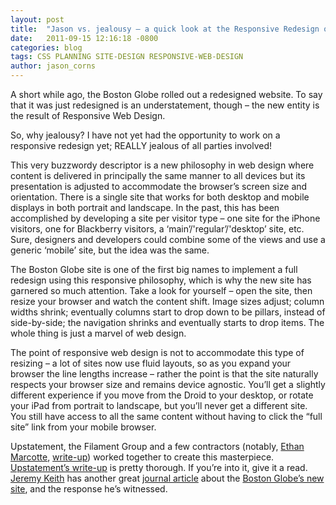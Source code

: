 ```yaml
---
layout: post
title:  "Jason vs. jealousy – a quick look at the Responsive Redesign of the Boston Globe"
date:   2011-09-15 12:16:18 -0800
categories: blog 
tags: CSS PLANNING SITE-DESIGN RESPONSIVE-WEB-DESIGN
author: jason_corns
---
```

A short while ago, the Boston Globe rolled out a redesigned website. To say that it was just redesigned is an understatement, though – the new entity is the result of Responsive Web Design.<!--more-->

So, why jealousy?  I have not yet had the opportunity to work on a responsive redesign yet; REALLY jealous of all parties involved!

This very buzzwordy descriptor is a new philosophy in web design where content is delivered in principally the same manner to all devices but its presentation is adjusted to accommodate the browser’s screen size and orientation. There is a single site that works for both desktop and mobile displays in both portrait and landscape. In the past, this has been accomplished by developing a site per visitor type – one site for the iPhone visitors, one for Blackberry visitors, a ‘main’/'regular’/'desktop’ site, etc. Sure, designers and developers could combine some of the views and use a generic ‘mobile’ site, but the idea was the same.


The Boston Globe site is one of the first big names to implement a full redesign using this responsive philosophy, which is why the new site has garnered so much attention. Take a look for yourself – open the site, then resize your browser and watch the content shift. Image sizes adjust; column widths shrink; eventually columns start to drop down to be pillars, instead of side-by-side; the navigation shrinks and eventually starts to drop items. The whole thing is just a marvel of web design.

The point of responsive web design is not to accommodate this type of resizing – a lot of sites now use fluid layouts, so as you expand your browser the line lengths increase – rather the point is that the site naturally respects your browser size and remains device agnostic. You’ll get a slightly different experience if you move from the Droid to your desktop, or rotate your iPad from portrait to landscape, but you’ll never get a different site. You still have access to all the same content without having to click the “full site” link from your mobile browser.

Upstatement, the Filament Group and a few contractors (notably, [Ethan Marcotte](http://www.twitter.com/beep), [write-up](http://unstoppablerobotninja.com/entry/the-boston-globe/)) worked together to create this masterpiece. [Upstatement’s write-up](http://upstatement.com/portfolio/boston-globe/) is pretty thorough. If you’re into it, give it a read. [Jeremy Keith](http://twitter.com/adactio) has another great [journal article](http://adactio.com/journal/4862/) about the [Boston Globe’s new site](http://www.bostonglobe.com), and the response he’s witnessed.